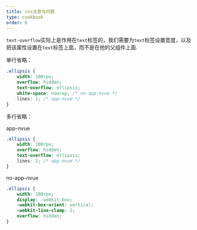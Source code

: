 ```yaml
---
title: css注意与问题
type: cookbook
order: 6
---
```


`text-overflow`实际上是作用在`text`标签的，我们需要为`text`标签设置宽度，以及把该属性设置在`text`标签上面，而不是在他的父组件上面.

单行省略：

```css
.ellipsis {
	width: 100rpx;
	overflow: hidden;
	text-overflow: ellipsis;
	white-space: nowrap; /* no-app-nvue */
	lines: 1; /* app-nvue */
}
```

多行省略：

app-nvue

```css
.ellipsis {
	width: 100rpx;
	overflow: hidden;
	text-overflow: ellipsis;
	lines: 2; /* app-nvue */
}
```

no-app-nvue

```css
.ellipsis {
	width: 100rpx;
	display: -webkit-box;
	-webkit-box-orient: vertical;
	-webkit-line-clamp: 2;
	overflow: hidden;
}
```
